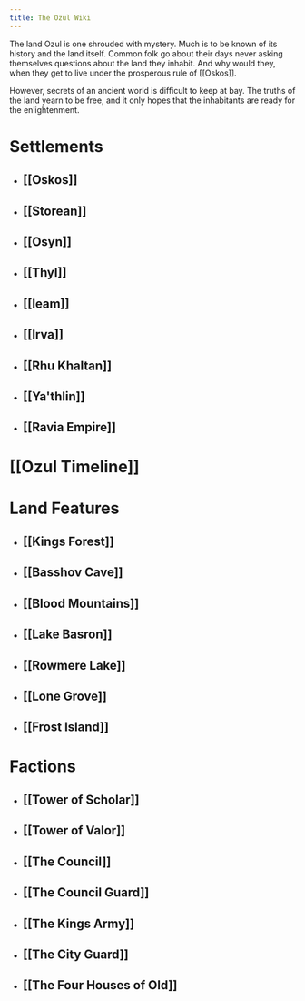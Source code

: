 ```yaml
---
title: The Ozul Wiki
---
```


The land Ozul is one shrouded with mystery. Much is to be known of its history and the land itself. Common folk go about their days never asking themselves questions about the land they inhabit. And why would they, when they get to live under the prosperous rule of [[Oskos]].

However, secrets of an ancient world is difficult to keep at bay. The truths of the land yearn to be free, and it only hopes that the inhabitants are ready for the enlightenment.

# Settlements
- ## [[Oskos]]
- ## [[Storean]]
- ## [[Osyn]]
- ## [[Thyl]]
- ## [[Ieam]]
- ## [[Irva]]
- ## [[Rhu Khaltan]]
- ## [[Ya'thlin]]
- ## [[Ravia Empire]]

# [[Ozul Timeline]]

# Land Features
- ## [[Kings Forest]]
- ## [[Basshov Cave]]
- ## [[Blood Mountains]]
- ## [[Lake Basron]]
- ## [[Rowmere Lake]]
- ## [[Lone Grove]]
- ## [[Frost Island]]

# Factions
- ## [[Tower of Scholar]]
- ## [[Tower of Valor]]
- ## [[The Council]]
- ## [[The Council Guard]]
- ## [[The Kings Army]]
- ## [[The City Guard]]
- ## [[The Four Houses of Old]]

